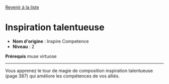 [Revenir à la liste](..)

# Inspiration talentueuse

 * **Nom d'origine** : Inspire Competence
 * **Niveau** : 2


<p><strong>Prérequis</strong> muse virtuose</p>
<hr>
<p>Vous apprenez le tour de magie de composition inspiration talentueuse (page 387) qui améliore les compétences de vos alliés.</p>